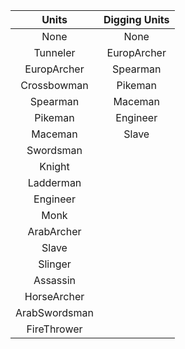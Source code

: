 | Units | Digging Units
| :---: | :---: |
| None | None |
| Tunneler | EuropArcher |
| EuropArcher | Spearman |
| Crossbowman | Pikeman |
| Spearman | Maceman |
| Pikeman | Engineer |
| Maceman | Slave |
| Swordsman |
| Knight |
| Ladderman |
| Engineer |
| Monk |
| ArabArcher |
| Slave |
| Slinger |
| Assassin |
| HorseArcher |
| ArabSwordsman |
| FireThrower |